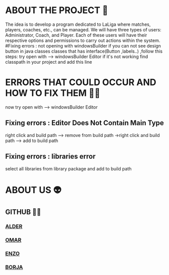 # ABOUT THE PROJECT 🚀
The idea is to develop a program dedicated to LaLiga where matches, players, coaches, etc., can be managed. We will have three types of users: Administrator, Coach, and Player. Each of these users will have their respective options and permissions to carry out actions within the system.
#Fixing errors : not opening with windowsBuilder
if you can not  see design button in java classes classes that has interface(Button ,labels..) ,follow this steps:
try open with --> windowsBuilder Editor
if it's not working 
find classpath in your project and add this line


# ERRORS THAT COULD OCCUR AND HOW TO FIX THEM 🧑‍🔧

<classpath>
<classpathentry kind="con" path="org.eclipse.jdt.launching.JRE_CONTAINER/org.eclipse.jdt.internal.debug.ui.launcher.StandardVMType/JavaSE-20">
		<attributes>
			<attribute name="module" value="true"/>
		</attributes>
	</classpathentry>
</classpath>

now try open with --> windowsBuilder Editor

## Fixing errors : Editor Does Not Contain Main Type
right click and build path --> remove from build path ->right click and build path --> add to build path 

## Fixing errors : libraries error
select all libraries from library package and add to build path

# ABOUT US 👽

## GITHUB 👨‍💻
### [ALDER](https://github.com/Alderoto16)
### [OMAR](https://github.com/8xbit)
### [ENZO](https://github.com/ebenitz18)
### [BORJA](https://github.com/Borja03)

